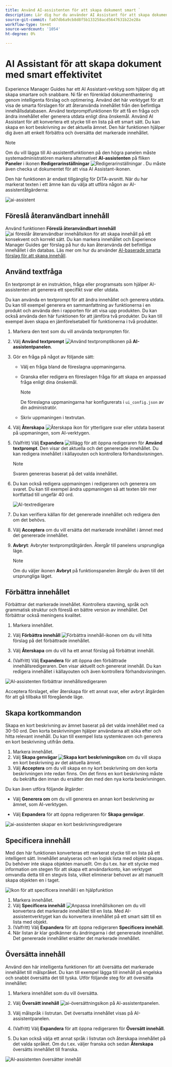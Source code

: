 ```yaml
---
title: Använd AI-assistenten för att skapa dokument smart `
description: Lär dig hur du använder AI Assistant för att skapa dokument på ett smart sätt i Web Editor.
source-git-commit: fa07db6a9cb8d8f5b133258acd5647631b22e28a
workflow-type: tm+mt
source-wordcount: '1054'
ht-degree: 0%

---
```


# AI Assistant för att skapa dokument med smart effektivitet

Experience Manager Guides har ett AI Assistant-verktyg som hjälper dig att skapa smartare och snabbare. Ni får en förenklad dokumenthantering genom intelligenta förslag och optimering. Använd det här verktyget för att visa de smarta förslagen för att återanvända innehållet från den befintliga innehållsdatabasen. Använd textpromptfunktionen för att få en fråga och ändra innehållet eller generera utdata enligt dina önskemål. Använd AI Assistant för att konvertera ett stycke till en lista på ett smart sätt. Du kan skapa en kort beskrivning av det aktuella ämnet. Den här funktionen hjälper dig även att enkelt förbättra och översätta det markerade innehållet.


>[!NOTE]
>
> Om du vill lägga till AI-assistentfunktionen på den högra panelen måste systemadministratören markera alternativet **AI-assistenten** på fliken **Paneler** i ikonen **Redigerarinställningar** ![Redigerarinställningar](./images/editor_settings_icon.svg) .
> Du måste även checka ut dokumentet för att visa AI Assistant-ikonen.

Den här funktionen är endast tillgänglig för DITA-avsnitt. När du har markerat texten i ett ämne kan du välja att utföra någon av AI-assistentåtgärderna:

![ai-assistent](./images/ai-assistant-panel.png)



## Föreslå återanvändbart innehåll


Använd funktionen **Föreslå återanvändbart innehåll** ![ai föreslår återanvändbar innehållsikon ](./images/ai-suggest-reusable-content-icon.svg) för att skapa innehåll på ett konsekvent och korrekt sätt. Du kan markera innehållet och Experience Manager Guides ger förslag på hur du kan återanvända det befintliga innehållet i din databas.
Läs mer om hur du använder [AI-baserade smarta förslag för att skapa innehåll](authoring-ai-based-smart-suggestions.md).





## Använd textfråga


En textprompt är en instruktion, fråga eller programsats som hjälper AI-assistenten att generera ett specifikt svar eller utdata.

Du kan använda en textprompt för att ändra innehållet och generera utdata.  Du kan till exempel generera en sammanfattning av funktionerna i en produkt och använda den i rapporten för att visa upp produkten. Du kan också använda den här funktionen för att jämföra två produkter. Du kan till exempel även skapa en jämförelsetabell för funktionerna i två produkter.


1. Markera den text som du vill använda textprompten för.
1. Välj **Använd textprompt** ![Använd textpromptikonen](./images/ai-use-text-prompt.svg) på **AI-assistentpanelen**.
1. Gör en fråga på något av följande sätt:

   - Välj en fråga bland de föreslagna uppmaningarna.
   - Granska eller redigera en föreslagen fråga för att skapa en anpassad fråga enligt dina önskemål.

     >[!NOTE]
     >
     > De föreslagna uppmaningarna har konfigurerats i `ui_config.json` av din administratör.

   - Skriv uppmaningen i textrutan.


1. Välj **Återskapa** ![Återskapa ikon](./images/refresh-icon.svg) för ytterligare svar eller utdata baserat på uppmaningen, som AI-verktygen.

1. (Valfritt) Välj **Expandera** ![tillägg](./images/expand-icon.svg) för att öppna redigeraren för **Använd textprompt**. Den visar det aktuella och det genererade innehållet. Du kan redigera innehållet i källayouten och kontrollera förhandsvisningen.


   >[!NOTE]
   >
   > Svaren genereras baserat på det valda innehållet.



1. Du kan också redigera uppmaningen i redigeraren och generera om svaret. Du kan till exempel ändra uppmaningen så att texten blir mer kortfattad till ungefär 40 ord.

   ![AI-textredigerare](./images/ai-assisstant-text-prompt.png)

1. Du kan verifiera källan för det genererade innehållet och redigera den om det behövs.

1. Välj **Acceptera** om du vill ersätta det markerade innehållet i ämnet med det genererade innehållet.
1. **Avbryt**: Avbryter textpromptåtgärden. Återgår till panelens ursprungliga läge.

   >[!NOTE]
   >
   > Om du väljer ikonen **Avbryt** på funktionspanelen återgår du även till det ursprungliga läget.

## Förbättra innehållet


Förbättrar det markerade innehållet. Kontrollera stavning, språk och grammatisk struktur och föreslå en bättre version av innehållet. Det förbättrar också meningens kvalitet.

1. Markera innehållet.
1. Välj **Förbättra innehåll** ![Förbättra innehåll-ikonen](./images/ai-improve-icon.svg) om du vill hitta förslag på det förbättrade innehållet.
1. Välj **Återskapa** om du vill ha ett annat förslag på förbättrat innehåll.

1. (Valfritt) Välj **Expandera** för att öppna den förbättrade innehållsredigeraren. Den visar aktuellt och genererat innehåll. Du kan redigera innehållet i källayouten och även kontrollera förhandsvisningen.



![AI-assistenten förbättrar innehållsredigeraren](./images/ai-assisstant-improve-content.png)

Acceptera förslaget, eller återskapa för ett annat svar, eller avbryt åtgärden för att gå tillbaka till föregående läge.





## Skapa kortkommandon

Skapa en kort beskrivning av ämnet baserat på det valda innehållet med ca 30-50 ord. Den korta beskrivningen hjälper användarna att söka efter och hitta relevant innehåll.
Du kan till exempel lista systemkraven och generera en kort beskrivning utifrån detta.



1. Markera innehållet.
1. Välj **Skapa genvägar ![Skapa kort beskrivningsikon](./images/ai-create-shortdesc-icon.svg)** om du vill skapa en kort beskrivning av det aktuella ämnet.
1. Välj **Acceptera** om du vill skapa en ny kort beskrivning om den korta beskrivningen inte redan finns. Om det finns en kort beskrivning måste du bekräfta den innan du ersätter den med den nya korta beskrivningen.

Du kan även utföra följande åtgärder:
- Välj **Generera om** om du vill generera en annan kort beskrivning av ämnet, som AI-verktygen.

- Välj **Expandera** för att öppna redigeraren för **Skapa genvägar**.

![ai-assistenten skapar en kort beskrivningsredigerare](./images/ai-assistant-create-short-desc.png)




## Specificera innehåll

Med den här funktionen konverteras ett markerat stycke till en lista på ett intelligent sätt.  Innehållet analyseras och en logisk lista med objekt skapas. Du behöver inte skapa objekten manuellt. Om du t.ex. har ett stycke med information om stegen för att skapa ett användarkonto, kan verktyget omvandla detta till en stegvis lista, vilket eliminerar behovet av att manuellt skapa objekten en i taget.

![Ikon för att specificera innehåll i en hjälpfunktion](./images/ai-assisstant-itemise-content.png)



1. Markera innehållet.
1. Välj **Specificera innehåll** ![Anpassa innehållsikonen](./images/ai-itemize-icon.svg) om du vill konvertera det markerade innehållet till en lista.
Med AI-assistentverktyget kan du konvertera innehållet på ett smart sätt till en lista med objekt.
1. (Valfritt) Välj **Expandera** för att öppna redigeraren **Specificera innehåll**.
1. När listan är klar godkänner du ändringarna i det genererade innehållet. Det genererade innehållet ersätter det markerade innehållet.



## Översätta innehåll

Använd den här intelligenta funktionen för att översätta det markerade innehållet till målspråket. Du kan till exempel lägga till innehåll på engelska och snabbt översätta det till tyska.
Utför följande steg för att översätta innehållet:

1. Markera innehållet som du vill översätta.
1. Välj **Översätt innehåll** ![ai-översättningsikon](./images/ai-translate-content-icon.svg) på AI-assistentpanelen.
1. Välj målspråk i listrutan. Det översatta innehållet visas på AI-assistentpanelen.

1. (Valfritt) Välj **Expandera** för att öppna redigeraren för **Översätt innehåll**.
1. Du kan också välja ett annat språk i listrutan och återskapa innehållet på det valda språket. Om du t.ex. väljer franska och sedan **Återskapa** översätts innehållet till franska.

![AI-assistenten översätter innehåll](./images/ai-assisstant-translate-content.png)
